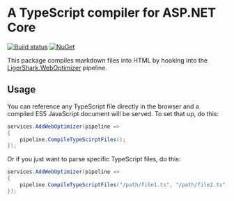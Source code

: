 # A TypeScript compiler for ASP.NET Core

[![Build status](https://ci.appveyor.com/api/projects/status/h7vn1gsn7139r74e?svg=true)](https://ci.appveyor.com/project/madskristensen/weboptimizer-typescript)
[![NuGet](https://img.shields.io/nuget/v/LigerShark.WebOptimizer.TypeScript.svg)](https://nuget.org/packages/LigerShark.WebOptimizer.TypeScript/)

This package compiles markdown files into HTML by hooking into the [LigerShark.WebOptimizer](https://github.com/ligershark/WebOptimizer) pipeline.

## Usage

You can reference any TypeScript file directly in the browser and a compiled ES5 JavaScript document will be served. To set that up, do this:

```c#
services.AddWebOptimizer(pipeline =>
{
    pipeline.CompileTypeScirptFiles();
});
```

Or if you just want to parse specific TypeScript files, do this:

```c#
services.AddWebOptimizer(pipeline =>
{
    pipeline.CompileTypeScriptFiles("/path/file1.ts", "/path/file2.ts");
});
```